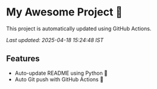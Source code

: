 # My Awesome Project 🚀

This project is automatically updated using GitHub Actions.

_Last updated: 2025-04-18 15:24:48 IST_

## Features
- Auto-update README using Python 🐍
- Auto Git push with GitHub Actions 🤖
